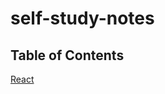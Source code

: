 # self-study-notes

## Table of Contents

[React](https://jrdelmu.github.io/self-study-notes/react-notes)
